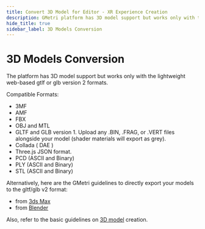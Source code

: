 ```yaml
---
title: Convert 3D Model for Editor - XR Experience Creation
description: GMetri platform has 3D model support but works only with the lightweight web-based gtlf or glb version 2 formats. Content Guidelines for 3D Models Conversion on GMetri Documentation.
hide_title: true
sidebar_label: 3D Models Conversion
---
```


# 3D Models Conversion


The platform has 3D model support but works only with the lightweight web-based gtlf or glb version 2 formats.
 
Compatible Formats:

- 3MF
- AMF
- FBX
- OBJ and MTL
- GLTF and GLB version 1. Upload any .BIN, .FRAG, or .VERT files alongside your model (shader materials will export as grey).
- Collada ( DAE )
- Three.js JSON format.
- PCD (ASCII and Binary)
- PLY (ASCII and Binary)
- STL (ASCII and Binary)


Alternatively, here are the GMetri guidelines to directly export your models to the gltf/glb v2 format:

- from [3ds Max](./export-GLTF-from-3ds-max.md/)
- from [Blender](./export-GLTF-from-blender.md/)

Also, refer to the basic guidelines on [3D model](./3DModellingGuidelines.md/) creation.